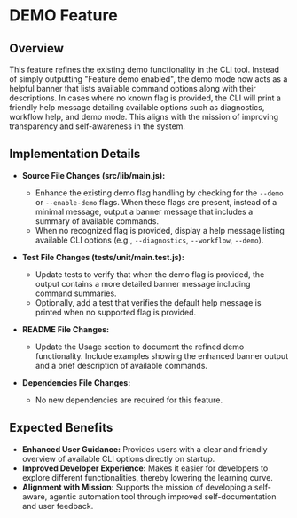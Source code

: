 # DEMO Feature

## Overview
This feature refines the existing demo functionality in the CLI tool. Instead of simply outputting "Feature demo enabled", the demo mode now acts as a helpful banner that lists available command options along with their descriptions. In cases where no known flag is provided, the CLI will print a friendly help message detailing available options such as diagnostics, workflow help, and demo mode. This aligns with the mission of improving transparency and self-awareness in the system.

## Implementation Details
- **Source File Changes (src/lib/main.js):**
  - Enhance the existing demo flag handling by checking for the `--demo` or `--enable-demo` flags. When these flags are present, instead of a minimal message, output a banner message that includes a summary of available commands.
  - When no recognized flag is provided, display a help message listing available CLI options (e.g., `--diagnostics`, `--workflow`, `--demo`).

- **Test File Changes (tests/unit/main.test.js):**
  - Update tests to verify that when the demo flag is provided, the output contains a more detailed banner message including command summaries.
  - Optionally, add a test that verifies the default help message is printed when no supported flag is provided.

- **README File Changes:**
  - Update the Usage section to document the refined demo functionality. Include examples showing the enhanced banner output and a brief description of available commands.

- **Dependencies File Changes:**
  - No new dependencies are required for this feature.

## Expected Benefits
- **Enhanced User Guidance:** Provides users with a clear and friendly overview of available CLI options directly on startup.
- **Improved Developer Experience:** Makes it easier for developers to explore different functionalities, thereby lowering the learning curve.
- **Alignment with Mission:** Supports the mission of developing a self-aware, agentic automation tool through improved self-documentation and user feedback.
